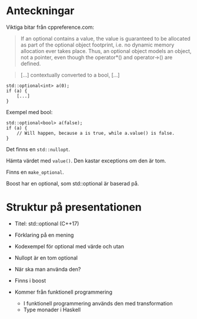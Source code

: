 Anteckningar
============
Viktiga bitar från cppreference.com:

> If an optional<T> contains a value, the value is guaranteed to be allocated as part of the 
> optional object footprint, i.e. no dynamic memory allocation ever takes place. Thus, an optional 
> object models an object, not a pointer, even though the operator*() and operator->() are defined.

> [...] contextually converted to a bool, [...]

    std::optional<int> a(0);
    if (a) {
        [...]
    }

Exempel med bool:

    std::optional<bool> a(false);
    if (a) {
        // Will happen, because a is true, while a.value() is false.
    }

Det finns en `std::nullopt`.

Hämta värdet med `value()`. Den kastar exceptions om den är tom.

Finns en `make_optional`.

Boost har en optional, som std::optional är baserad på.

Struktur på presentationen
==========================
- Titel: std::optional (C++17)
- Förklaring på en mening
- Kodexempel för optional med värde och utan
- Nullopt är en tom optional
- När ska man använda den?
- Finns i boost

- Kommer från funktionell programmering
    + I funktionell programmering används den med transformation
    + Type monader i Haskell
    